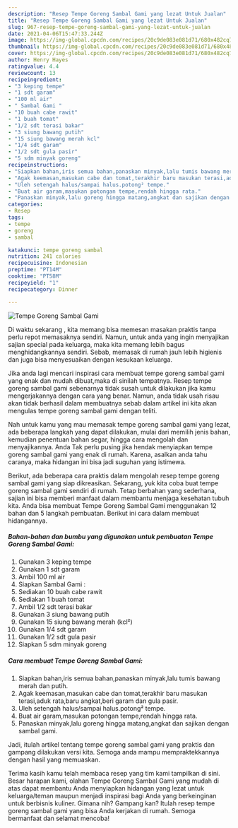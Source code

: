 ```yaml
---
description: "Resep Tempe Goreng Sambal Gami yang lezat Untuk Jualan"
title: "Resep Tempe Goreng Sambal Gami yang lezat Untuk Jualan"
slug: 967-resep-tempe-goreng-sambal-gami-yang-lezat-untuk-jualan
date: 2021-04-06T15:47:33.244Z
image: https://img-global.cpcdn.com/recipes/20c9de083e081d71/680x482cq70/tempe-goreng-sambal-gami-foto-resep-utama.jpg
thumbnail: https://img-global.cpcdn.com/recipes/20c9de083e081d71/680x482cq70/tempe-goreng-sambal-gami-foto-resep-utama.jpg
cover: https://img-global.cpcdn.com/recipes/20c9de083e081d71/680x482cq70/tempe-goreng-sambal-gami-foto-resep-utama.jpg
author: Henry Hayes
ratingvalue: 4.4
reviewcount: 13
recipeingredient:
- "3 keping tempe"
- "1 sdt garam"
- "100 ml air"
- " Sambal Gami "
- "10 buah cabe rawit"
- "1 buah tomat"
- "1/2 sdt terasi bakar"
- "3 siung bawang putih"
- "15 siung bawang merah kcl"
- "1/4 sdt garam"
- "1/2 sdt gula pasir"
- "5 sdm minyak goreng"
recipeinstructions:
- "Siapkan bahan,iris semua bahan,panaskan minyak,lalu tumis bawang merah dan putih."
- "Agak keemasan,masukan cabe dan tomat,terakhir baru masukan terasi,aduk rata,baru angkat,beri garam dan gula pasir."
- "Uleh setengah halus/sampai halus.potong² tempe."
- "Buat air garam,masukan potongan tempe,rendah hingga rata."
- "Panaskan minyak,lalu goreng hingga matang,angkat dan sajikan dengan sambal gami."
categories:
- Resep
tags:
- tempe
- goreng
- sambal

katakunci: tempe goreng sambal 
nutrition: 241 calories
recipecuisine: Indonesian
preptime: "PT14M"
cooktime: "PT58M"
recipeyield: "1"
recipecategory: Dinner

---
```



![Tempe Goreng Sambal Gami](https://img-global.cpcdn.com/recipes/20c9de083e081d71/680x482cq70/tempe-goreng-sambal-gami-foto-resep-utama.jpg)

Di waktu  sekarang , kita memang bisa memesan masakan praktis tanpa perlu repot memasaknya sendiri. Namun, untuk anda yang ingin menyajikan sajian special pada keluarga, maka kita memang lebih bagus menghidangkannya sendiri. Sebab, memasak di rumah jauh lebih higienis dan juga bisa menyesuaikan dengan kesukaan keluarga.

Jika anda lagi mencari inspirasi cara membuat tempe goreng sambal gami yang enak dan mudah dibuat,maka di sinilah tempatnya. Resep tempe goreng sambal gami  sebenarnya tidak susah untuk dilakukan jika kamu mengerjakannya dengan cara yang benar. Namun, anda tidak usah risau akan tidak berhasil dalam membuatnya 
sebab dalam artikel ini kita akan mengulas tempe goreng sambal gami dengan teliti.  



Nah untuk kamu yang mau memasak tempe goreng sambal gami yang lezat, ada beberapa langkah yang dapat dilakukan, mulai dari memilih jenis bahan, kemudian penentuan bahan segar, hingga cara mengolah dan menyajikannya. Anda Tak perlu pusing jika hendak menyiapkan tempe goreng sambal gami yang enak di rumah. Karena, asalkan anda  tahu caranya, maka hidangan ini bisa jadi suguhan yang istimewa.

Berikut, ada beberapa cara praktis  dalam mengolah resep tempe goreng sambal gami yang siap dikreasikan. Sekarang, yuk kita coba buat tempe goreng sambal gami sendiri di rumah. Tetap berbahan yang sederhana, sajian ini bisa memberi manfaat dalam membantu menjaga kesehatan tubuh kita. Anda bisa membuat Tempe Goreng Sambal Gami menggunakan 12 bahan dan 5 langkah pembuatan. Berikut ini cara dalam membuat hidangannya.

<!--inarticleads1-->

##### Bahan-bahan dan bumbu yang digunakan untuk pembuatan Tempe Goreng Sambal Gami:

1. Gunakan 3 keping tempe
1. Gunakan 1 sdt garam
1. Ambil 100 ml air
1. Siapkan  Sambal Gami :
1. Sediakan 10 buah cabe rawit
1. Sediakan 1 buah tomat
1. Ambil 1/2 sdt terasi bakar
1. Gunakan 3 siung bawang putih
1. Gunakan 15 siung bawang merah (kcl²)
1. Gunakan 1/4 sdt garam
1. Gunakan 1/2 sdt gula pasir
1. Siapkan 5 sdm minyak goreng




<!--inarticleads2-->

##### Cara membuat Tempe Goreng Sambal Gami:

1. Siapkan bahan,iris semua bahan,panaskan minyak,lalu tumis bawang merah dan putih.
1. Agak keemasan,masukan cabe dan tomat,terakhir baru masukan terasi,aduk rata,baru angkat,beri garam dan gula pasir.
1. Uleh setengah halus/sampai halus.potong² tempe.
1. Buat air garam,masukan potongan tempe,rendah hingga rata.
1. Panaskan minyak,lalu goreng hingga matang,angkat dan sajikan dengan sambal gami.




Jadi, itulah artikel tentang  tempe goreng sambal gami  yang praktis dan gampang dilakukan versi kita. Semoga anda mampu mempraktekkannya dengan hasil yang memuaskan. 

Terima kasih kamu telah membaca resep yang tim kami tampilkan di sini. Besar harapan kami, olahan  Tempe Goreng Sambal Gami yang mudah di atas dapat membantu Anda menyiapkan hidangan yang lezat untuk keluarga/teman maupun menjadi inspirasi bagi Anda yang berkeinginan untuk berbisnis kuliner. Gimana nih? Gampang kan? Itulah resep tempe goreng sambal gami yang bisa Anda kerjakan di rumah. Semoga bermanfaat dan selamat mencoba!

